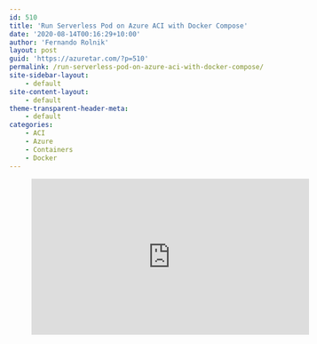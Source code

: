 ```yaml
---
id: 510
title: 'Run Serverless Pod on Azure ACI with Docker Compose'
date: '2020-08-14T00:16:29+10:00'
author: 'Fernando Rolnik'
layout: post
guid: 'https://azuretar.com/?p=510'
permalink: /run-serverless-pod-on-azure-aci-with-docker-compose/
site-sidebar-layout:
    - default
site-content-layout:
    - default
theme-transparent-header-meta:
    - default
categories:
    - ACI
    - Azure
    - Containers
    - Docker
---
```


<figure class="wp-block-embed-youtube alignleft wp-block-embed is-type-video is-provider-youtube wp-embed-aspect-16-9 wp-has-aspect-ratio"><div class="wp-block-embed__wrapper"><div class="ast-oembed-container " style="height: 100%;"><iframe allow="accelerometer; autoplay; clipboard-write; encrypted-media; gyroscope; picture-in-picture; web-share" allowfullscreen="" frameborder="0" height="281" loading="lazy" referrerpolicy="strict-origin-when-cross-origin" src="https://www.youtube.com/embed/WrCDT5Ezmcc?feature=oembed" title="Run Serverless Pod on Azure with Docker Compose" width="500"></iframe></div></div></figure>Our Docker Captain [Nuno Corsair](https://twitter.com/nunixtech) came to Azuretar today to show a demo from his last [article](https://wsl.dev/wsl2-docker-azure/). He will show how to deploy a docker-compose on an Azure Container Instance straight from the docker CLI.

If you miss our first Docker ACI demo, you can check it [here](https://azuretar.com/azure-aci-integration-demo/).

Check the detailed instructions, plus bonus content here on [WSL2+Docker: Touching the Azure sky](https://wsl.dev/wsl2-docker-azure/)

Visit Nuno’s blog [wsl.dev](https://wsl.dev/), there plenty of useful articles about WSL, Kubernetes, and Docker.

#### **Follow us on Twitter**

[@azuretar](https://twitter.com/azuretar) [@fernandorolnik](https://twitter.com/fernandorolnik) [@jorgearteiro](https://twitter.com/jorgearteiro) [@nunixtech](https://twitter.com/nunixtech)